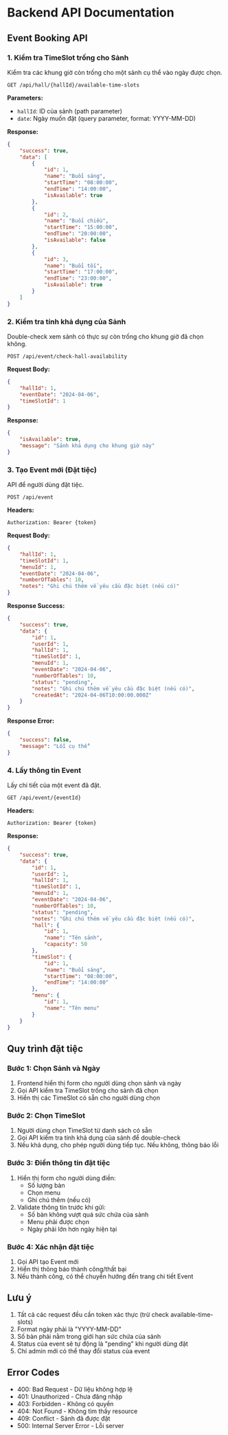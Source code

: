 # Backend API Documentation

## Event Booking API

### 1. Kiểm tra TimeSlot trống cho Sảnh
Kiểm tra các khung giờ còn trống cho một sảnh cụ thể vào ngày được chọn.

```http
GET /api/hall/{hallId}/available-time-slots
```

**Parameters:**
- `hallId`: ID của sảnh (path parameter)
- `date`: Ngày muốn đặt (query parameter, format: YYYY-MM-DD)

**Response:**
```json
{
    "success": true,
    "data": [
        {
            "id": 1,
            "name": "Buổi sáng",
            "startTime": "08:00:00",
            "endTime": "14:00:00",
            "isAvailable": true
        },
        {
            "id": 2,
            "name": "Buổi chiều",
            "startTime": "15:00:00",
            "endTime": "20:00:00",
            "isAvailable": false
        },
        {
            "id": 3,
            "name": "Buổi tối",
            "startTime": "17:00:00",
            "endTime": "23:00:00",
            "isAvailable": true
        }
    ]
}
```

### 2. Kiểm tra tính khả dụng của Sảnh
Double-check xem sảnh có thực sự còn trống cho khung giờ đã chọn không.

```http
POST /api/event/check-hall-availability
```

**Request Body:**
```json
{
    "hallId": 1,
    "eventDate": "2024-04-06",
    "timeSlotId": 1
}
```

**Response:**
```json
{
    "isAvailable": true,
    "message": "Sảnh khả dụng cho khung giờ này"
}
```

### 3. Tạo Event mới (Đặt tiệc)
API để người dùng đặt tiệc.

```http
POST /api/event
```

**Headers:**
```
Authorization: Bearer {token}
```

**Request Body:**
```json
{
    "hallId": 1,
    "timeSlotId": 1,
    "menuId": 1,
    "eventDate": "2024-04-06",
    "numberOfTables": 10,
    "notes": "Ghi chú thêm về yêu cầu đặc biệt (nếu có)"
}
```

**Response Success:**
```json
{
    "success": true,
    "data": {
        "id": 1,
        "userId": 1,
        "hallId": 1,
        "timeSlotId": 1,
        "menuId": 1,
        "eventDate": "2024-04-06",
        "numberOfTables": 10,
        "status": "pending",
        "notes": "Ghi chú thêm về yêu cầu đặc biệt (nếu có)",
        "createdAt": "2024-04-06T10:00:00.000Z"
    }
}
```

**Response Error:**
```json
{
    "success": false,
    "message": "Lỗi cụ thể"
}
```

### 4. Lấy thông tin Event
Lấy chi tiết của một event đã đặt.

```http
GET /api/event/{eventId}
```

**Headers:**
```
Authorization: Bearer {token}
```

**Response:**
```json
{
    "success": true,
    "data": {
        "id": 1,
        "userId": 1,
        "hallId": 1,
        "timeSlotId": 1,
        "menuId": 1,
        "eventDate": "2024-04-06",
        "numberOfTables": 10,
        "status": "pending",
        "notes": "Ghi chú thêm về yêu cầu đặc biệt (nếu có)",
        "hall": {
            "id": 1,
            "name": "Tên sảnh",
            "capacity": 50
        },
        "timeSlot": {
            "id": 1,
            "name": "Buổi sáng",
            "startTime": "08:00:00",
            "endTime": "14:00:00"
        },
        "menu": {
            "id": 1,
            "name": "Tên menu"
        }
    }
}
```

## Quy trình đặt tiệc

### Bước 1: Chọn Sảnh và Ngày
1. Frontend hiển thị form cho người dùng chọn sảnh và ngày
2. Gọi API kiểm tra TimeSlot trống cho sảnh đã chọn
3. Hiển thị các TimeSlot có sẵn cho người dùng chọn

### Bước 2: Chọn TimeSlot
1. Người dùng chọn TimeSlot từ danh sách có sẵn
2. Gọi API kiểm tra tính khả dụng của sảnh để double-check
3. Nếu khả dụng, cho phép người dùng tiếp tục. Nếu không, thông báo lỗi

### Bước 3: Điền thông tin đặt tiệc
1. Hiển thị form cho người dùng điền:
   - Số lượng bàn
   - Chọn menu
   - Ghi chú thêm (nếu có)
2. Validate thông tin trước khi gửi:
   - Số bàn không vượt quá sức chứa của sảnh
   - Menu phải được chọn
   - Ngày phải lớn hơn ngày hiện tại

### Bước 4: Xác nhận đặt tiệc
1. Gọi API tạo Event mới
2. Hiển thị thông báo thành công/thất bại
3. Nếu thành công, có thể chuyển hướng đến trang chi tiết Event

## Lưu ý
1. Tất cả các request đều cần token xác thực (trừ check available-time-slots)
2. Format ngày phải là "YYYY-MM-DD"
3. Số bàn phải nằm trong giới hạn sức chứa của sảnh
4. Status của event sẽ tự động là "pending" khi người dùng đặt
5. Chỉ admin mới có thể thay đổi status của event

## Error Codes
- 400: Bad Request - Dữ liệu không hợp lệ
- 401: Unauthorized - Chưa đăng nhập
- 403: Forbidden - Không có quyền
- 404: Not Found - Không tìm thấy resource
- 409: Conflict - Sảnh đã được đặt
- 500: Internal Server Error - Lỗi server 